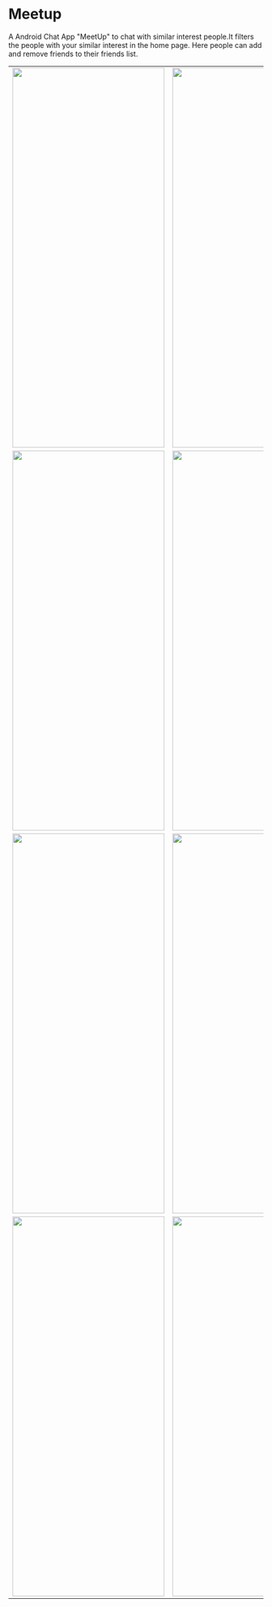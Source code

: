 # Meetup

A Android Chat App "MeetUp" to chat with similar interest people.It filters the people  with your similar interest in the home page. Here people can add and remove friends to their friends list.


<table>
  <tr>
    <td><img src="https://github.com/user-attachments/assets/48a74dfe-0139-489e-9882-ce057ee14f57" width="300" height="750"></td>
    <td><img src="https://github.com/user-attachments/assets/bee0ba14-6982-4bbb-b5e4-710778815f0b" width="300" height="750"></td>
  </tr>
  <tr>
    <td><img src="https://github.com/user-attachments/assets/081daaa9-d319-4650-97b9-3d2b7608f04b" width="300" height="750"></td>
    <td><img src="https://github.com/user-attachments/assets/07dbc163-a7fb-4d21-8b36-8fc35d33e57c" width="300" height="750"></td>
  </tr>
  <tr>  
    <td><img src="https://github.com/user-attachments/assets/4e519af3-1fb5-449f-9087-ff9094b45b83" width="300" height="750"></td>
    <td><img src="https://github.com/user-attachments/assets/3667c9a7-a84e-4468-a212-96f4c4715d33" width="300" height="750"></td>
  </tr>
  <tr>
    <td><img src="https://github.com/user-attachments/assets/352f99fc-04aa-421d-b92d-193a0460c484" width="300" height="750"></td>
    <td><img src="https://github.com/user-attachments/assets/a693a5c8-c004-4823-86ba-4dc042858c05" width="300" height="750"></td>
  </tr>
</table>
